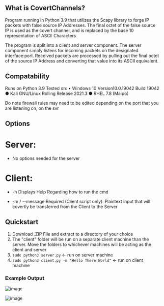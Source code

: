 ## What is CovertChannels?
Program running in Python 3.9 that utilizes the Scapy library to forge IP packets with false source IP Addresses. The final octet of the false source IP is used as the covert channel, and is replaced by the base 10 representation of ASCII Characters

The program is split into a client and server component. The server component simply listens for incoming packets on the designated interface:port. Received packets are processed by pulling out the final octet of the source IP Address and converting that value into its ASCII equivalent.


## Compatability
Runs on Python 3.9
Tested on:
•	Windows 10 Version10.0.19042 Build 19042
●	Kali GNU/Linux Rolling Release 2021.3
●	RHEL 7.8 (Maipo)

Do note firewall rules may need to be edited depending on the port that you are listening on, on the svr 

## Options
# Server:
* No options needed for the server

# Client:
* -h      Displays Help Regarding how to run the cmd

* -m / --message      Required (Client script only): Plaintext input that will covertly be transferred from the Client to the Server


## Quickstart
1) Download .ZIP File and extract to a directory of your choice
2) The "client" folder will be run on a separate client machine than the server. Move the folders to whichever machines will be acting as the client and server
3) ```sudo python3 server.py```   <- run on server machine
4) ```sudo python3 client.py -m "Hello There World"``` <- run on client machine


### Example Output

![image](https://user-images.githubusercontent.com/77559638/158628225-66ef8bb6-848f-4d2e-8140-b300c0226e32.png)

![image](https://user-images.githubusercontent.com/77559638/158628318-6faf4940-f972-4ada-a904-acb00fcbc558.png)


